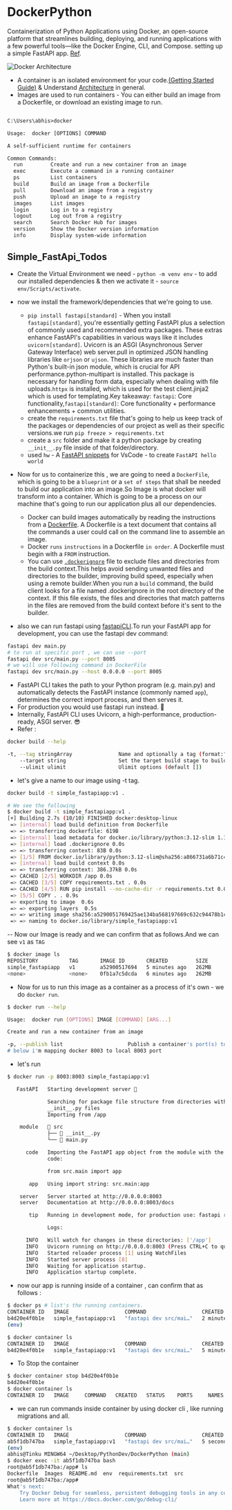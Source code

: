 # DockerPython

Containerization of Python Applications using Docker, an open-source platform that streamlines building, deploying, and running applications with a few powerful tools—like the Docker Engine, CLI, and Compose. setting up a simple FastAPI app. [Ref](https://youtu.be/_tIZp1y6KV4?si=aUSzDLHblxAMLnl1).

![Docker Architecture](Images/image.png)

- A container is an isolated environment for your code.[(Getting Started Guide)](https://docs.docker.com/get-started/) & Understand [Architecture](https://docs.docker.com/get-started/docker-overview/#docker-architecture) in general.
- Images are used to run containers - You can either build an image from a Dockerfile, or download an existing image to run.

```txt

C:\Users\abhis>docker

Usage:  docker [OPTIONS] COMMAND

A self-sufficient runtime for containers

Common Commands:
  run         Create and run a new container from an image
  exec        Execute a command in a running container
  ps          List containers
  build       Build an image from a Dockerfile
  pull        Download an image from a registry
  push        Upload an image to a registry
  images      List images
  login       Log in to a registry
  logout      Log out from a registry
  search      Search Docker Hub for images
  version     Show the Docker version information
  info        Display system-wide information

```

## Simple_FastApi_Todos

- Create the Virtual Environment we need - `python -m venv env` - to add our installed dependencies & then we activate it - `source env/Scripts/activate`.
- now we install the framework/dependencies that we're going to use.

  - `pip install fastapi[standard]` - When you install `fastapi[standard]`, you're essentially getting FastAPI plus a selection of commonly used and recommended extra packages. These extras enhance FastAPI's capabilities in various ways like it includes `uvicorn[standard]`. Uvicorn is an ASGI (Asynchronous Server Gateway Interface) web server.pull in optimized JSON handling libraries like `orjson` or `ujson`. These libraries are much faster than Python's built-in json module, which is crucial for API performance.python-multipart is installed. This package is necessary for handling form data, especially when dealing with file uploads.`httpx` is installed, which is used for the test client.jinja2 which is used for templating.Key takeaway: `fastapi`: Core functionality,`fastapi[standard]`: Core functionality + performance enhancements + common utilities.
  - create the `requirements.txt` file that's going to help us keep track of the packages or dependencies of our project as well as their specific versions.we run `pip freeze > requirements.txt`
  - create a `src` folder and make it a python package by creating `__init__.py` file inside of that folder/directory.
  - used `hw` - A [FastAPI snippets](https://marketplace.visualstudio.com/items?itemName=damildrizzy.fastapi-snippets) for VsCode - to create `FastAPI hello world`

- Now for us to containerize this , we are going to need a `DockerFile`, which is going to be a `blueprint` or a `set of steps` that shall be needed to build our application into an image.So Image is what docker will transform into a container. Which is going to be a process on our machine that's going to run our application plus all our dependencies.
  - Docker can build images automatically by reading the instructions from a [Dockerfile](https://docs.docker.com/reference/dockerfile/#overview). A Dockerfile is a text document that contains all the commands a user could call on the command line to assemble an image.
  - Docker `runs` `instructions` in a Dockerfile `in order`. A Dockerfile must begin with a `FROM` instruction.
  - You can use [`.dockerignore`](https://docs.docker.com/build/concepts/context/#dockerignore-files) file to exclude files and directories from the build context.This helps avoid sending unwanted files and directories to the builder, improving build speed, especially when using a remote builder.When you run a `build` command, the build client looks for a file named .dockerignore in the root directory of the context. If this file exists, the files and directories that match patterns in the files are removed from the build context before it's sent to the builder.
- also we can run fastapi using [fastapiCLI](https://fastapi.tiangolo.com/fastapi-cli/).To run your FastAPI app for development, you can use the fastapi dev command:

```bash
fastapi dev main.py
# to run at specific port , we can use --port
fastapi dev src/main.py --port 8005
# we will use following command in DockerFile
fastapi dev src/main.py --host 0.0.0.0 --port 8005
```

- FastAPI CLI takes the path to your Python program (e.g. main.py) and automatically detects the FastAPI instance (commonly named `app`), determines the correct import process, and then serves it.
- For production you would use fastapi run instead. 🚀
- Internally, FastAPI CLI uses Uvicorn, a high-performance, production-ready, ASGI server. 😎
- Refer :

```bash
docker build --help

-t, --tag stringArray               Name and optionally a tag (format:"name:tag")
    --target string                 Set the target build stage to build
    --ulimit ulimit                 Ulimit options (default [])
```

- let's give a name to our image using -t tag.

```bash
docker build -t simple_fastapiapp:v1 .

# We see the following
$ docker build -t simple_fastapiapp:v1 .
[+] Building 2.7s (10/10) FINISHED docker:desktop-linux
 => [internal] load build definition from Dockerfile
 => => transferring dockerfile: 619B
 => [internal] load metadata for docker.io/library/python:3.12-slim 1.1s
 => [internal] load .dockerignore 0.0s
 => => transferring context: 83B 0.0s
 => [1/5] FROM docker.io/library/python:3.12-slim@sha256:a866731a6b71c4a194a845d86e06568725e430ed21821d0c52e4efb385cf6c6f 0.0s
 => [internal] load build context 0.0s
 => => transferring context: 386.37kB 0.0s
 => CACHED [2/5] WORKDIR /app 0.0s
 => CACHED [3/5] COPY requirements.txt . 0.0s
 => CACHED [4/5] RUN pip install --no-cache-dir -r requirements.txt 0.0s
 => [5/5] COPY . . 0.9s
 => exporting to image  0.6s
 => => exporting layers  0.5s
 => => writing image sha256:a5290051769425ae134ba568197669c632c94478b1cd51840aec7b21cf4dfeb7  0.0s
 => => naming to docker.io/library/simple_fastapiapp:v1
```

-- Now our Image is ready and we can confirm that as follows.And we can see `v1` as `TAG`

```bash
$ docker image ls
REPOSITORY          TAG       IMAGE ID       CREATED         SIZE
simple_fastapiapp   v1        a52900517694   5 minutes ago   262MB
<none>              <none>    0fb1a7c5dcda   6 minutes ago   262MB
```

- Now for us to run this image as a container as a process of it's own - we do `docker run`.

```bash
$ docker run --help

Usage:  docker run [OPTIONS] IMAGE [COMMAND] [ARG...]

Create and run a new container from an image

-p, --publish list                     Publish a container's port(s) to the host
# below i'm mapping docker 8003 to local 8003 port
```

- let's run

```bash
$ docker run -p 8003:8003 simple_fastapiapp:v1

   FastAPI   Starting development server 🚀

             Searching for package file structure from directories with
             __init__.py files
             Importing from /app

    module   📁 src
             ├── 🐍 __init__.py
             └── 🐍 main.py

      code   Importing the FastAPI app object from the module with the following
             code:

             from src.main import app

       app   Using import string: src.main:app

    server   Server started at http://0.0.0.0:8003
    server   Documentation at http://0.0.0.0:8003/docs

       tip   Running in development mode, for production use: fastapi run

             Logs:

      INFO   Will watch for changes in these directories: ['/app']
      INFO   Uvicorn running on http://0.0.0.0:8003 (Press CTRL+C to quit)
      INFO   Started reloader process [1] using WatchFiles
      INFO   Started server process [8]
      INFO   Waiting for application startup.
      INFO   Application startup complete.
```

- now our app is running inside of a container , can confirm that as follows :

```bash
$ docker ps # list's the running containers.
CONTAINER ID   IMAGE                  COMMAND                  CREATED         STATUS         PORTS                    NAMES
b4d20e4f0b1e   simple_fastapiapp:v1   "fastapi dev src/mai…"   2 minutes ago   Up 2 minutes   0.0.0.0:8003->8003/tcp   elated_margulis
(env)
```

```bash
$ docker container ls
CONTAINER ID   IMAGE                  COMMAND                  CREATED         STATUS         PORTS                    NAMES
b4d20e4f0b1e   simple_fastapiapp:v1   "fastapi dev src/mai…"   5 minutes ago   Up 5 minutes   0.0.0.0:8003->8003/tcp   elated_margulis
```

- To Stop the container

```bash
$ docker container stop b4d20e4f0b1e
b4d20e4f0b1e
$ docker container ls
CONTAINER ID   IMAGE     COMMAND   CREATED   STATUS    PORTS     NAMES
```

- we can run commands inside container by using docker cli , like running migrations and all.

```bash
$ docker container ls
CONTAINER ID   IMAGE                  COMMAND                  CREATED         STATUS         PORTS                    NAMES
ab5f1db747ba   simple_fastapiapp:v1   "fastapi dev src/mai…"   5 seconds ago   Up 5 seconds   0.0.0.0:8003->8003/tcp   beautiful_benz
(env)
abhis@Tinku MINGW64 ~/Desktop/PythonDev/DockerPython (main)
$ docker exec -it ab5f1db747ba bash
root@ab5f1db747ba:/app# ls
Dockerfile  Images  README.md  env  requirements.txt  src
root@ab5f1db747ba:/app#
What's next:
    Try Docker Debug for seamless, persistent debugging tools in any container or image → docker debug ab5f1db747ba
    Learn more at https://docs.docker.com/go/debug-cli/
```
